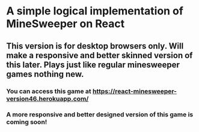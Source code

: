 # A simple logical implementation of MineSweeper on React 

## This version is for desktop browsers only. Will make a responsive and better skinned version of this later. Plays just like regular minesweeper games nothing new.


### You can access this game at https://react-minesweeper-version46.herokuapp.com/

### A more responsive and better designed version of this game is coming soon!